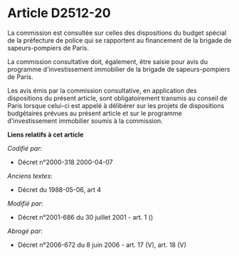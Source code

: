 # Article D2512-20

La commission est consultée sur celles des dispositions du budget spécial de la préfecture de police qui se rapportent au
financement de la brigade de sapeurs-pompiers de Paris.

La commission consultative doit, également, être saisie pour avis du programme d'investissement immobilier de la brigade de
sapeurs-pompiers de Paris.

Les avis émis par la commission consultative, en application des dispositions du présent article, sont obligatoirement
transmis au conseil de Paris lorsque celui-ci est appelé à délibérer sur les projets de dispositions budgétaires prévues au
présent article et sur le programme d'investissement immobilier soumis à la commission.

**Liens relatifs à cet article**

_Codifié par_:

  - Décret n°2000-318 2000-04-07

_Anciens textes_:

  - Décret du 1988-05-06, art 4

_Modifié par_:

  - Décret n°2001-686 du 30 juillet 2001 - art. 1 ()

_Abrogé par_:

  - Décret n°2006-672 du 8 juin 2006 - art. 17 (V), art. 18 (V)
